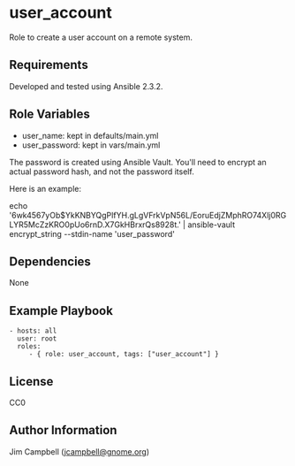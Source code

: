 user_account
============

Role to create a user account on a remote system.

Requirements
------------

Developed and tested using Ansible 2.3.2.

Role Variables
--------------

- user_name: kept in defaults/main.yml
- user_password: kept in vars/main.yml

The password is created using Ansible Vault. You'll need to encrypt an actual
password hash, and not the password itself.

Here is an example:

echo '$6$wk4567yOb$YkKNBYQgPlfYH.gLgVFrkVpN56L/EoruEdjZMphRO74Xlj0RGLYR5McZzKRO0pUo6rnD.X7GkHBrxrQs8928t.' | ansible-vault encrypt_string --stdin-name 'user_password'

Dependencies
------------

None

Example Playbook
----------------

    - hosts: all
      user: root 
      roles:
         - { role: user_account, tags: ["user_account"] }

License
-------

CC0

Author Information
------------------

Jim Campbell (jcampbell@gnome.org)
